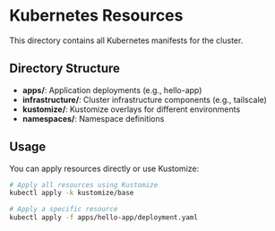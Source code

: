 # Kubernetes Resources

This directory contains all Kubernetes manifests for the cluster.

## Directory Structure

- **apps/**: Application deployments (e.g., hello-app)
- **infrastructure/**: Cluster infrastructure components (e.g., tailscale)
- **kustomize/**: Kustomize overlays for different environments
- **namespaces/**: Namespace definitions

## Usage

You can apply resources directly or use Kustomize:

```bash
# Apply all resources using Kustomize
kubectl apply -k kustomize/base

# Apply a specific resource
kubectl apply -f apps/hello-app/deployment.yaml
``` 